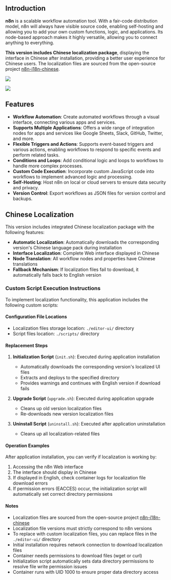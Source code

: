 ## Introduction

**n8n** is a scalable workflow automation tool. With a fair-code distribution model, n8n will always have visible source code, enabling self-hosting and allowing you to add your own custom functions, logic, and applications. Its node-based approach makes it highly versatile, allowing you to connect anything to everything.

**This version includes Chinese localization package**, displaying the interface in Chinese after installation, providing a better user experience for Chinese users. The localization files are sourced from the open-source project [n8n-i18n-chinese](https://github.com/other-blowsnow/n8n-i18n-chinese).

![](https://cdn.jsdelivr.net/gh/xiaoY233/PicList@main/public/assets/n8n-zh.png)

![](https://img.shields.io/badge/Copyright-arch3rPro-ff9800?style=flat&logo=github&logoColor=white)

## Features

- **Workflow Automation**: Create automated workflows through a visual interface, connecting various apps and services.
- **Supports Multiple Applications**: Offers a wide range of integration nodes for apps and services like Google Sheets, Slack, GitHub, Twitter, and more.
- **Flexible Triggers and Actions**: Supports event-based triggers and various actions, enabling workflows to respond to specific events and perform related tasks.
- **Conditions and Loops**: Add conditional logic and loops to workflows to handle more complex processes.
- **Custom Code Execution**: Incorporate custom JavaScript code into workflows to implement advanced logic and processing.
- **Self-Hosting**: Host n8n on local or cloud servers to ensure data security and privacy.
- **Version Control**: Export workflows as JSON files for version control and backups.

## Chinese Localization

This version includes integrated Chinese localization package with the following features:

- **Automatic Localization**: Automatically downloads the corresponding version's Chinese language pack during installation
- **Interface Localization**: Complete Web interface displayed in Chinese
- **Node Translation**: All workflow nodes and properties have Chinese translations
- **Fallback Mechanism**: If localization files fail to download, it automatically falls back to English version

### Custom Script Execution Instructions

To implement localization functionality, this application includes the following custom scripts:

#### Configuration File Locations
- Localization files storage location: `./editor-ui/` directory
- Script files location: `./scripts/` directory

#### Replacement Steps
1. **Initialization Script** (`init.sh`): Executed during application installation
   - Automatically downloads the corresponding version's localized UI files
   - Extracts and deploys to the specified directory
   - Provides warnings and continues with English version if download fails

2. **Upgrade Script** (`upgrade.sh`): Executed during application upgrade
   - Cleans up old version localization files
   - Re-downloads new version localization files

3. **Uninstall Script** (`uninstall.sh`): Executed after application uninstallation
   - Cleans up all localization-related files

#### Operation Examples
After application installation, you can verify if localization is working by:
1. Accessing the n8n Web interface
2. The interface should display in Chinese
3. If displayed in English, check container logs for localization file download errors
4. If permission errors (EACCES) occur, the initialization script will automatically set correct directory permissions

#### Notes
- Localization files are sourced from the open-source project [n8n-i18n-chinese](https://github.com/other-blowsnow/n8n-i18n-chinese)
- Localization file versions must strictly correspond to n8n versions
- To replace with custom localization files, you can replace files in the `./editor-ui/` directory
- Initial installation requires network connection to download localization files
- Container needs permissions to download files (wget or curl)
- Initialization script automatically sets data directory permissions to resolve file write permission issues
- Container runs with UID 1000 to ensure proper data directory access
